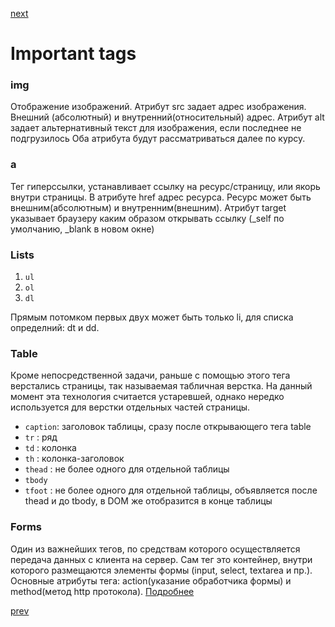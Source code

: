 <a href="05.md">next</a>

<h1>Important tags</h1>
  
  <h3>img</h3>
  <div>
  Отображение изображений.
  Атрибут src задает адрес изображения. Внешний (абсолютный) и внутренний(относительный) адрес.
  Атрибут alt задает альтернативный текст для изображения, если последнее не подгрузилось
  Оба атрибута будут рассматриваться далее по курсу.
  </div>
  
  <h3>a</h3>
  <div>
  Тег гиперссылки, устанавливает ссылку на ресурс/страницу, или якорь внутри страницы.
  В атрибуте href адрес ресурса. Ресурс может быть внешним(абсолютным) и внутренним(внешним).
  Атрибут target указывает браузеру каким образом открывать ссылку (_self по умолчанию, _blank в новом окне)
  </div>

  <h3>Lists</h3>
    <ol>
    <li>
    <code>ul</code>
    </li>
    <li>
    <code>ol</code>
    </li>
    <li>
    <code>dl</code>
    </li>
    </ol>
  <div>
    Прямым потомком первых двух может быть только li, для списка определний: dt и dd.
  </div>
  
  <h3>Table</h3>
  <div>
  Кроме непосредственной задачи, раньше с помощью этого тега верстались страницы, так называемая табличная верстка.
  На данный момент эта технология считается устаревшей, однако нередко используется для верстки отдельных частей страницы.
  </div>
  <ul>
  <li>
  <code>caption</code>: заголовок таблицы, сразу после открывающего тега table
  </li>
  <li>
  <code>tr</code> : ряд
  </li>
  <li>
  <code>td</code> : колонка
  </li>
  <li>
  <code>th</code> : колонка-заголовок
  </li>
  <li>
  <code>thead</code> : не более одного для отдельной таблицы
  </li>
  <li>
  <code>tbody</code>
  </li>
  <li>
  <code>tfoot</code> : не более одного для отдельной таблицы, объявляется после thead и до tbody, в DOM же отобразится в конце таблицы
  </li>
  </ul>
  
  <h3>Forms</h3>
  <div>
  Один из важнейших тегов, по средствам которого осуществляется передача данных с клиента на сервер.
  Сам тег это контейнер, внутри которого размещаются элементы формы (input, select, textarea и пр.).
  Основные атрибуты тега: action(указание обработчика формы) и method(метод http протокола).
  <a href="http://htmlbook.ru/html/form">Подробнее</a>
  </div>
  
<a href="03.md">prev</a>
